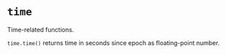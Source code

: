 # `time`

Time-related functions.

`time.time()` returns time in seconds since epoch as floating-point number.
